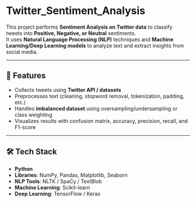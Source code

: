 # Twitter_Sentiment_Analysis

This project performs **Sentiment Analysis on Twitter data** to classify tweets into **Positive, Negative, or Neutral** sentiments.  
It uses **Natural Language Processing (NLP)** techniques and **Machine Learning/Deep Learning models** to analyze text and extract insights from social media.

---

## 📌 Features
- Collects tweets using **Twitter API / datasets**
- Preprocesses text (cleaning, stopword removal, tokenization, padding, etc.)
- Handles **imbalanced dataset** using oversampling/undersampling or class weighting
- Visualizes results with confusion matrix, accuracy, precision, recall, and F1-score

---

## 🛠️ Tech Stack
- **Python**
- **Libraries**: NumPy, Pandas, Matplotlib, Seaborn  
- **NLP Tools**: NLTK / SpaCy / TextBlob  
- **Machine Learning**: Scikit-learn
- **Deep Learning**: TensorFlow / Keras
